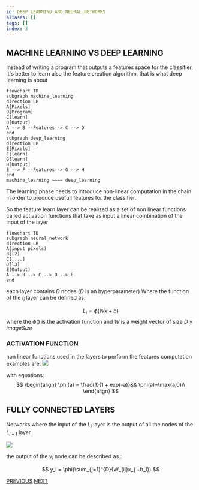```yaml
---
id: DEEP_LEARNING_AND_NEURAL_NETWORKS
aliases: []
tags: []
index: 3
---
```


## MACHINE LEARNING VS DEEP LEARNING

Instead of writing a program that outputs a features space for the classifier, it's better to learn also the feature creation algorithm, that is what deep learning is about

```mermaid
flowchart TD
subgraph machine_learning
direction LR
A[Pixels]
B[Program]
C[learn]
D[Output]
A --> B --Features--> C --> D
end
subgraph deep_learning
direction LR
E[Pixels]
F[learn]
G[learn]
H[Output]
E --> F --Features--> G --> H
end
machine_learning ~~~~ deep_learning
```


The learning phase needs to introduce non-linear computation in the chain in order to produce usefull features for the classifier.

So the feature learn layer can be realized as a set of non linear functions called activation functions that take as input a linear combination of the input of the layer

```mermaid
flowchart TD
subgraph neural_network
direction LR
A(input pixels)
B[l2]
C[....]
D[l3]
E(Output)
A --> B --> C --> D --> E
end
```

each layer contains $D$ nodes ($D$ is an hyperparameter)
Where the function of the $l_i$ layer can be defined as:

$$
L_i= \phi(Wx+b)
$$
where the $\phi()$ is the activation function and $W$ is a weight vector of size $D \times imageSize$

### ACTIVATION FUNCTION

non linear functions used in the layers to perform the features computation examples are:
![](Pasted_image_20240504153813.png)

with equations:
$$
\begin{align}
\phi(a) = \frac{1}{1 + exp(-a)}&& \phi(a)=\max(a,0)\\
\end{align}
$$
## FULLY CONNECTED LAYERS

Networks where the input of the $L_i$ layer is the output of all the nodes of the $L_{i-1}$ layer

![](Pasted_image_20240504155414.png)

the output of the $y_i$ node can be described as :

$$
y_i = \phi(\sum_{j=1}^{D}{W_{ij}x_j +b_i})
$$

[PREVIOUS](CREATING_A_CLASSIFIER.md) [NEXT](CONVOLUTIONAL_NEURAL_NETWORKS.md)
